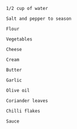     1/2 cup of water

    Salt and pepper to season

    Flour

    Vegetables

    Cheese 

    Cream

    Butter

    Garlic

    Olive oil

    Coriander leaves

    Chilli flakes

    Sauce

